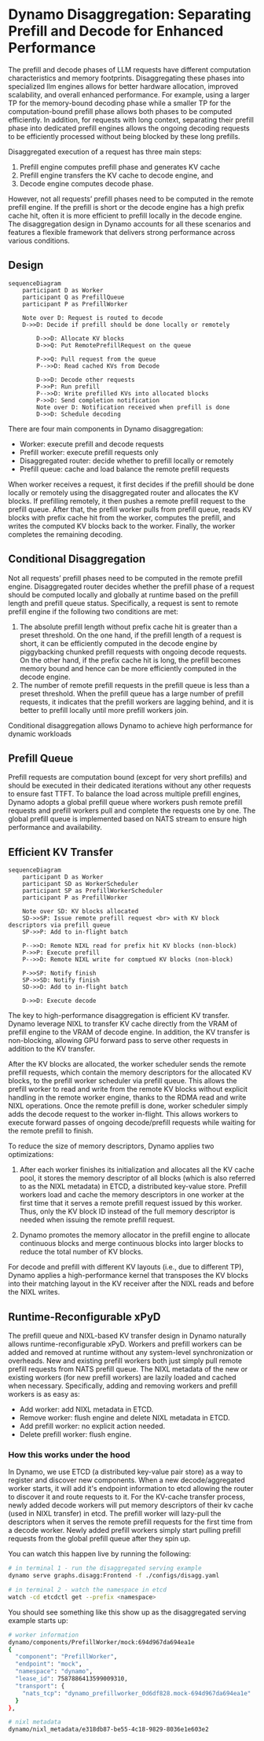 # Dynamo Disaggregation: Separating Prefill and Decode for Enhanced Performance

The prefill and decode phases of LLM requests have different computation characteristics and memory footprints. Disaggregating these phases into specialized llm engines allows for better hardware allocation, improved scalability, and overall enhanced performance. For example, using a larger TP for the memory-bound decoding phase while a smaller TP for the computation-bound prefill phase allows both phases to be computed efficiently. In addition, for requests with long context, separating their prefill phase into dedicated prefill engines allows the ongoing decoding requests to be efficiently processed without being blocked by these long prefills.

Disaggregated execution of a request has three main steps:
1. Prefill engine computes prefill phase and generates KV cache
2. Prefill engine transfers the KV cache to decode engine, and
3. Decode engine computes decode phase.

However, not all requests’ prefill phases need to be computed in the remote prefill engine. If the prefill is short or the decode engine has a high prefix cache hit, often it is more efficient to prefill locally in the decode engine. The disaggregation design in Dynamo accounts for all these scenarios and features a flexible framework that delivers strong performance across various conditions.


## Design

```mermaid
sequenceDiagram
    participant D as Worker
    participant Q as PrefillQueue
    participant P as PrefillWorker

    Note over D: Request is routed to decode
    D->>D: Decide if prefill should be done locally or remotely

        D->>D: Allocate KV blocks
        D->>Q: Put RemotePrefillRequest on the queue

        P->>Q: Pull request from the queue
        P-->>D: Read cached KVs from Decode

        D->>D: Decode other requests
        P->>P: Run prefill
        P-->>D: Write prefilled KVs into allocated blocks
        P->>D: Send completion notification
        Note over D: Notification received when prefill is done
        D->>D: Schedule decoding
```

There are four main components in Dynamo disaggregation:
- Worker: execute prefill and decode requests
- Prefill worker: execute prefill requests only
- Disaggregated router: decide whether to prefill locally or remotely
- Prefill queue: cache and load balance the remote prefill requests

When worker receives a request, it first decides if the prefill should be done locally or remotely using the disaggregated router and allocates the KV blocks. If prefilling remotely, it then pushes a remote prefill request to the prefill queue. After that, the prefill worker pulls from prefill queue, reads KV blocks with prefix cache hit from the worker, computes the prefill, and writes the computed KV blocks back to the worker. Finally, the worker completes the remaining decoding.

## Conditional Disaggregation

Not all requests’ prefill phases need to be computed in the remote prefill engine. Disaggregated router decides whether the prefill phase of a request should be computed locally and globally at runtime based on the prefill length and prefill queue status. Specifically, a request is sent to remote prefill engine if the following two conditions are met:
1. The absolute prefill length without prefix cache hit is greater than a preset threshold. On the one hand, if the prefill length of a request is short, it can be efficiently computed in the decode engine by piggybacking chunked prefill requests with ongoing decode requests. On the other hand, if the prefix cache hit is long, the prefill becomes memory bound and hence can be more efficiently computed in the decode engine.
2. The number of remote prefill requests in the prefill queue is less than a preset threshold. When the prefill queue has a large number of prefill requests, it indicates that the prefill workers are lagging behind, and it is better to prefill locally until more prefill workers join.

Conditional disaggregation allows Dynamo to achieve high performance for dynamic workloads

## Prefill Queue

Prefill requests are computation bound (except for very short prefills) and should be executed in their dedicated iterations without any other requests to ensure fast TTFT. To balance the load across multiple prefill engines, Dynamo adopts a global prefill queue where workers push remote prefill requests and prefill workers pull and complete the requests one by one. The global prefill queue is implemented based on NATS stream to ensure high performance and availability.

## Efficient KV Transfer

```mermaid
sequenceDiagram
    participant D as Worker
    participant SD as WorkerScheduler
    participant SP as PrefillWorkerScheduler
    participant P as PrefillWorker

    Note over SD: KV blocks allocated
    SD->>SP: Issue remote prefill request <br> with KV block descriptors via prefill queue
    SP->>P: Add to in-flight batch

    P-->>D: Remote NIXL read for prefix hit KV blocks (non-block)
    P->>P: Execute prefill
    P-->>D: Remote NIXL write for comptued KV blocks (non-block)

    P->>SP: Notify finish
    SP->>SD: Notify finish
    SD->>D: Add to in-flight batch

    D->>D: Execute decode
```

The key to high-performance disaggregation is efficient KV transfer. Dynamo leverage NIXL to transfer KV cache directly from the VRAM of prefill engine to the VRAM of decode engine. In addition, the KV transfer is non-blocking, allowing GPU forward pass to serve other requests in addition to the KV transfer.

After the KV blocks are allocated, the worker scheduler sends the remote prefill requests, which contain the memory descriptors for the allocated KV blocks, to the prefill worker scheduler via prefill queue. This allows the prefill worker to read and write from the remote KV blocks without explicit handling in the remote worker engine, thanks to the RDMA read and write NIXL operations. Once the remote prefill is done, worker scheduler simply adds the decode request to the worker in-flight. This allows workers to execute forward passes of ongoing decode/prefill requests while waiting for the remote prefill to finish.

To reduce the size of memory descriptors, Dynamo applies two optimizations:
1. After each worker finishes its initialization and allocates all the KV cache pool, it stores the memory descriptor of all blocks (which is also referred to as the NIXL metadata) in ETCD, a distributed key-value store. Prefill workers load and cache the memory descriptors in one worker at the first time that it serves a remote prefill request issued by this worker. Thus, only the KV block ID instead of the full memory descriptor is needed when issuing the remote prefill request.

2. Dynamo promotes the memory allocator in the prefill engine to allocate continuous blocks and merge continuous blocks into larger blocks to reduce the total number of KV blocks.

For decode and prefill with different KV layouts (i.e., due to different TP), Dynamo applies a high-performance kernel that transposes the KV blocks into their matching layout in the KV receiver after the NIXL reads and before the NIXL writes.

## Runtime-Reconfigurable xPyD

The prefill queue and NIXL-based KV transfer design in Dynamo naturally allows runtime-reconfigurable xPyD. Workers and prefill workers can be added and removed at runtime without any system-level synchronization or overheads. New and existing prefill workers both just simply pull remote prefill requests from NATS prefill queue. The NIXL metadata of the new or existing workers (for new prefill workers) are lazily loaded and cached when necessary. Specifically, adding and removing workers and prefill workers is as easy as:

- Add worker: add NIXL metadata in ETCD.
- Remove worker: flush engine and delete NIXL metadata in ETCD.
- Add prefill worker: no explicit action needed.
- Delete prefill worker: flush engine.

### How this works under the hood

In Dynamo, we use ETCD (a distributed key-value pair store) as a way to register and discover new components. When a new decode/aggregated worker starts, it will add it's endpoint information to etcd allowing the router to discover it and route requests to it. For the KV-cache transfer process, newly added decode workers will put memory descriptors of their kv cache (used in NIXL transfer) in etcd. The prefill worker will lazy-pull the descriptors when it serves the remote prefill requests for the first time from a decode worker. Newly added prefill workers simply start pulling prefill requests from the global prefill queue after they spin up.

You can watch this happen live by running the following:

```bash
# in terminal 1 - run the disaggregated serving example
dynamo serve graphs.disagg:Frontend -f ./configs/disagg.yaml
```

```bash
# in terminal 2 - watch the namespace in etcd
watch -cd etcdctl get --prefix <namespace>
```

You should see something like this show up as the disaggregated serving example starts up:

```bash
# worker information
dynamo/components/PrefillWorker/mock:694d967da694ea1e
{
  "component": "PrefillWorker",
  "endpoint": "mock",
  "namespace": "dynamo",
  "lease_id": 7587886413599009310,
  "transport": {
    "nats_tcp": "dynamo_prefillworker_0d6df828.mock-694d967da694ea1e"
  }
},

# nixl metadata
dynamo/nixl_metadata/e318db87-be55-4c18-9829-8036e1e603e2
```
